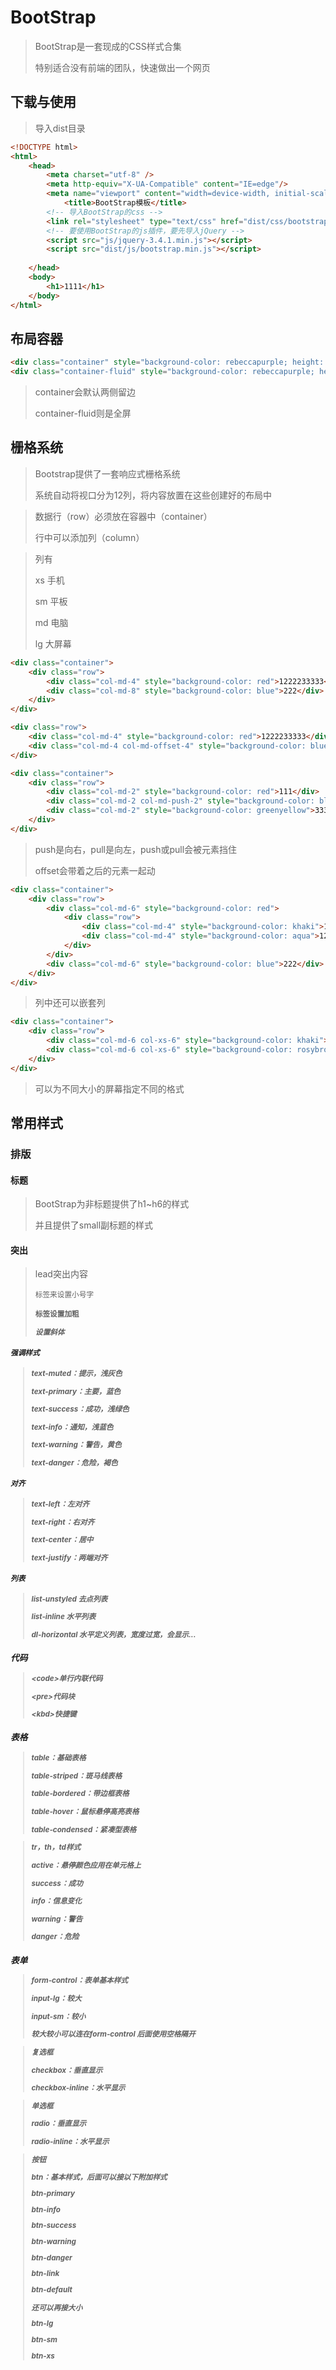 # BootStrap

> BootStrap是一套现成的CSS样式合集
>
> 特别适合没有前端的团队，快速做出一个网页



## 下载与使用

> 导入dist目录

```html
<!DOCTYPE html>
<html>
	<head>
		<meta charset="utf-8" />
		<meta http-equiv="X-UA-Compatible" content="IE=edge"/>
		<meta name="viewport" content="width=device-width, initial-scale=1"/>
        	<title>BootStrap模板</title>
		<!-- 导入BootStrap的css -->
		<link rel="stylesheet" type="text/css" href="dist/css/bootstrap.min.css"/>
		<!-- 要使用BootStrap的js插件，要先导入jQuery -->
		<script src="js/jquery-3.4.1.min.js"></script>
		<script src="dist/js/bootstrap.min.js"></script>
		
	</head>
	<body>
		<h1>1111</h1>
	</body>
</html>
```



## 布局容器

```html
<div class="container" style="background-color: rebeccapurple; height: 1000px;">123</div>
<div class="container-fluid" style="background-color: rebeccapurple; height: 1000px;">123</div>
```

> container会默认两侧留边
>
> container-fluid则是全屏



## 栅格系统

> Bootstrap提供了一套响应式栅格系统
>
> 系统自动将视口分为12列，将内容放置在这些创建好的布局中

> 数据行（row）必须放在容器中（container）
>
> 行中可以添加列（column）

> 列有
>
> xs	手机
>
> sm	平板
>
> md	电脑
>
> lg	大屏幕

```html
<div class="container">
    <div class="row">
        <div class="col-md-4" style="background-color: red">1222233333</div>
        <div class="col-md-8" style="background-color: blue">222</div>
    </div>
</div>
```

```html
<div class="row">
    <div class="col-md-4" style="background-color: red">1222233333</div>
    <div class="col-md-4 col-md-offset-4" style="background-color: blue">222</div>
</div>
```

```html
<div class="container">
    <div class="row">
        <div class="col-md-2" style="background-color: red">111</div>
        <div class="col-md-2 col-md-push-2" style="background-color: blue">222</div>
        <div class="col-md-2" style="background-color: greenyellow">333</div>
    </div>
</div>
```

> push是向右，pull是向左，push或pull会被元素挡住
>
> offset会带着之后的元素一起动

```html
<div class="container">
    <div class="row">
        <div class="col-md-6" style="background-color: red">
            <div class="row">
                <div class="col-md-4" style="background-color: khaki">123</div>
                <div class="col-md-4" style="background-color: aqua">123</div>
            </div>
        </div>
        <div class="col-md-6" style="background-color: blue">222</div>
    </div>
</div>
```

> 列中还可以嵌套列

```html
<div class="container">
    <div class="row">
        <div class="col-md-6 col-xs-6" style="background-color: khaki">111</div>
        <div class="col-md-6 col-xs-6" style="background-color: rosybrown">222</div>
    </div>
</div>
```

> 可以为不同大小的屏幕指定不同的格式

## 常用样式

### 排版

#### 标题

> BootStrap为非标题提供了h1~h6的样式
>
> 并且提供了small副标题的样式

#### 突出

> lead突出内容
>
> <small>标签来设置小号字
>
> <b>标签设置加粗
>
> <i>设置斜体

#### 强调样式

> text-muted：提示，浅灰色
>
> text-primary：主要，蓝色
>
> text-success：成功，浅绿色
>
> text-info：通知，浅蓝色
>
> text-warning：警告，黄色
>
> text-danger：危险，褐色

#### 对齐

> text-left：左对齐
>
> text-right：右对齐
>
> text-center：居中
>
> text-justify：两端对齐

#### 列表

> list-unstyled	去点列表
>
> list-inline	水平列表
>
> dl-horizontal	水平定义列表，宽度过宽，会显示...

### 代码

> \<code>单行内联代码
>
> \<pre>代码块
>
> \<kbd>快捷键

### 表格

> table：基础表格
>
> table-striped：斑马线表格
>
> table-bordered：带边框表格
>
> table-hover：鼠标悬停高亮表格
>
> table-condensed：紧凑型表格

> tr，th，td样式
>
> active：悬停颜色应用在单元格上
>
> success：成功
>
> info：信息变化
>
> warning：警告
>
> danger：危险

### 表单

> form-control：表单基本样式
>
> input-lg：较大
>
> input-sm：较小
>
> 较大较小可以连在form-control 后面使用空格隔开

> 复选框
>
> checkbox：垂直显示
>
> checkbox-inline：水平显示

> 单选框
>
> radio：垂直显示
>
> radio-inline：水平显示

> 按钮
>
> btn：基本样式，后面可以接以下附加样式
>
> btn-primary
>
> btn-info
>
> btn-success
>
> btn-warning
>
> btn-danger
>
> btn-link
>
> btn-default
>
> 还可以再接大小
>
> btn-lg
>
> btn-sm
>
> btn-xs

